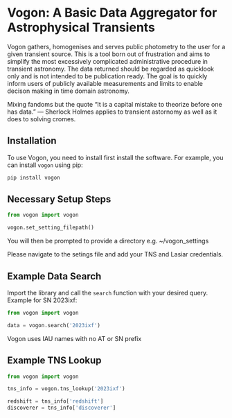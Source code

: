 # Vogon: A Basic Data Aggregator for Astrophysical Transients

Vogon gathers, homogenises and serves public photometry to the user for a given transient source. This is a tool born out of frustration and aims to simplify the most excessively complicated administrative procedure in transient astronomy. The data returned should be regarded as quicklook only and is not intended to be publication ready. The goal is to quickly inform users of publicly available measurements and limits to enable decison making in time domain astronomy. 

Mixing fandoms but the quote “It is a capital mistake to theorize before one has data.” — Sherlock Holmes applies to transient astornomy as well as it does to solving cromes.


## Installation

To use Vogon, you need to install first install the software. For example, you can install `vogon` using pip:

```bash 
pip install vogon
```

## Necessary Setup Steps

```python
from vogon import vogon

vogon.set_setting_filepath()

```
You will then be prompted to provide a directory e.g. ~/vogon_settings 

Please navigate to the setings file and add your TNS and Lasiar credentials.

## Example Data Search

Import the library and call the `search` function with your desired query. Example for SN 2023ixf:

```python
from vogon import vogon

data = vogon.search('2023ixf')
```

Vogon uses IAU names with no AT or SN prefix


## Example TNS Lookup

```python
from vogon import vogon

tns_info = vogon.tns_lookup('2023ixf')

redshift = tns_info['redshift']
discoverer = tns_info['discoverer']
```
